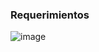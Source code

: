 
### Requerimientos 	  	  	  	                  
![image](https://user-images.githubusercontent.com/73364591/122480899-5a79b580-cf93-11eb-815c-fba47c661955.png)
